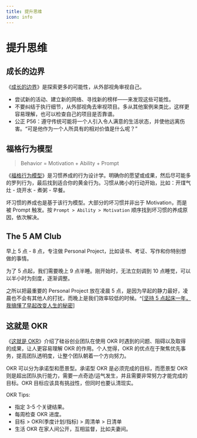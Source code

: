 ```yaml
---
title: 提升思维
icon: info
---
```


# 提升思维

## 成长的边界

《[成长的边界](https://book.douban.com/subject/35410754/)》是探索更多的可能性，从外部视角审视自己。

- 尝试新的活动、建立新的网络、寻找新的榜样——来发现这些可能性。
- 不要纠结于执行细节，从外部视角去审视项目。多从其他案例来类比，这样更容易理解，也可以检查自己的项目是否靠谱。
- 公正 P56：遵守传统可能将一个人引入令人满意的生活状态，并使他远离伤害。“可是他作为一个人所具有的相对价值是什么呢？”

## 福格行为模型

> Behavior = Motivation + Ability + Prompt

《[福格行为模型](https://book.douban.com/subject/35594496/)》是习惯养成的行为设计学。明确你的愿望或成果，然后尽可能多的罗列行为，最后找到适合你的黄金行为。习惯从微小的行动开始，比如：开煤气灶 - 烧开水 - 煮粥 - 早餐。

坏习惯的养成也是基于该行为模型。大部分的坏习惯并非出于 Motivation，而是被 Prompt 触发。按 `Prompt > Ability > Motivation` 顺序找到坏习惯的养成原因，依次解决。

## The 5 AM Club

早上 5 点 - 8 点，专注做 Personal Project，比如读书、考证、写作和你特别想做的事情。

为了 5 点起，我们需要晚上 9 点半睡。刚开始时，无法立刻调到 10 点睡觉，可以以半小时为刻度，逐渐调整。

之所以把最重要的 Personal Project 放在凌晨 5 点，是因为早起的静力最好，凌晨也不会有其他人的打扰，而晚上是我们效率较低的时候。^[[坚持 5 点起床一年，我搞懂了早起改变人生的秘密](https://www.youtube.com/watch?v=4zXTyc2ZjXM)]

## 这就是 OKR

《[这就是 OKR](https://book.douban.com/subject/30396635/)》介绍了硅谷创业团队在使用 OKR 时遇到的问题、阻碍以及取得的成果，让人更容易理解 OKR 的作用。个人觉得，OKR 的优点在于聚焦优先事务，提高团队透明度，让整个团队朝着一个方向努力。

OKR 可以分为承诺型和愿景型。承诺型 OKR 是必须完成的目标，而愿景型 OKR 则是超出团队执行能力，需要一点奇迹/运气发生，并且需要非常努力才能完成的目标。OKR 目标应该具有挑战性，但同时也要认清现实。

OKR Tips:

- 指定 3-5 个关键结果。
- 每周检查 OKR 进度。
- 目标 > OKR(季度计划/指标) > 周清单 > 日清单
- 生活 OKR 在家人间公开，互相监督，比如夫妻间。
